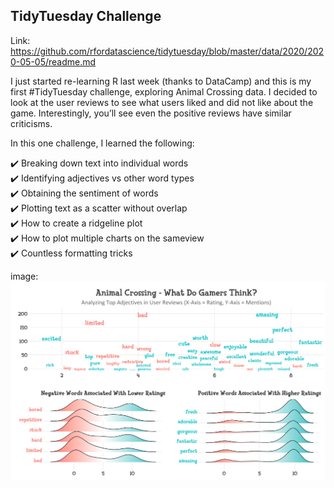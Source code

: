 
## TidyTuesday Challenge

Link:
<https://github.com/rfordatascience/tidytuesday/blob/master/data/2020/2020-05-05/readme.md>

I just started re-learning R last week (thanks to DataCamp) and this is
my first \#TidyTuesday challenge, exploring Animal Crossing data. I
decided to look at the user reviews to see what users liked and did not
like about the game. Interestingly, you’ll see even the positive reviews
have similar criticisms.

In this one challenge, I learned the following:

✔️ Breaking down text into individual words <br /> ✔️ Identifying
adjectives vs other word types <br /> ✔️ Obtaining the sentiment of
words <br /> ✔️ Plotting text as a scatter without overlap <br /> ✔️ How
to create a ridgeline plot <br /> ✔️ How to plot multiple charts on the
sameview <br /> ✔️ Countless formatting tricks <br />

image: ![](https://github.com/NerdyWithData/tidytuesday/blob/master/2020w19%20-%20Animal%20Crossing/Plot%20Images/Final_Plot.png)